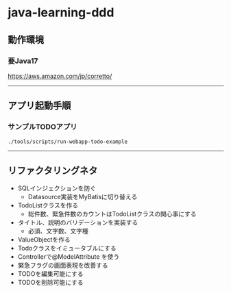 # java-learning-ddd

## 動作環境

### 要Java17
https://aws.amazon.com/jp/corretto/

---

## アプリ起動手順
### サンプルTODOアプリ
```shell
./tools/scripts/run-webapp-todo-example
```

---

## リファクタリングネタ
- SQLインジェクションを防ぐ
  - Datasource実装をMyBatisに切り替える
- TodoListクラスを作る
  - 総件数、緊急件数のカウントはTodoListクラスの関心事にする
- タイトル、説明のバリデーションを実装する
  - 必須、文字数、文字種
- ValueObjectを作る
- Todoクラスをイミュータブルにする
- Controllerで@ModelAttribute を使う
- 緊急フラグの画面表現を改善する
- TODOを編集可能にする
- TODOを削除可能にする